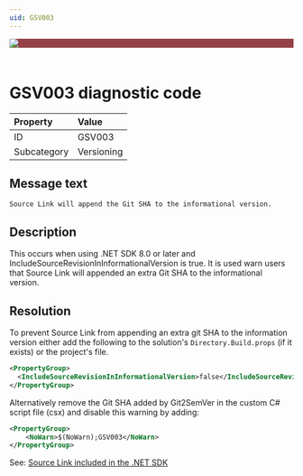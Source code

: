 ```yaml
---
uid: GSV003
---
```


<div style="background-color:#944248;padding:0px;margin-bottom:0.5em">
  <img src="https://noetictools.github.io/Git2SemVer.MSBuild/Images/Git2SemVer_banner_840x70.png"/>
</div>
<br/>

# GSV003 diagnostic code

| Property      | Value      |
| :---          | :---       |
| ID            | GSV003     |
| Subcategory   | Versioning |

## Message text

``Source Link will append the Git SHA to the informational version.``

## Description

This occurs when using .NET SDK 8.0 or later and IncludeSourceRevisionInInformationalVersion is true.
It is used  warn users that Source Link will appended an extra Git SHA to the informational version.

## Resolution

To prevent Source Link from appending an extra git SHA to the information version either add the following
to the solution's `Directory.Build.props` (if it exists) or the project's file.

```xml
<PropertyGroup>
  <IncludeSourceRevisionInInformationalVersion>false</IncludeSourceRevisionInInformationalVersion>
</PropertyGroup>
```

Alternatively remove the Git SHA added by Git2SemVer in the custom C# script file (csx) and disable this
warning by adding:

```xml
<PropertyGroup>
    <NoWarn>$(NoWarn);GSV003</NoWarn>
</PropertyGroup>
```

See: [Source Link included in the .NET SDK](https://learn.microsoft.com/en-us/dotnet/core/compatibility/sdk/8.0/source-link)
